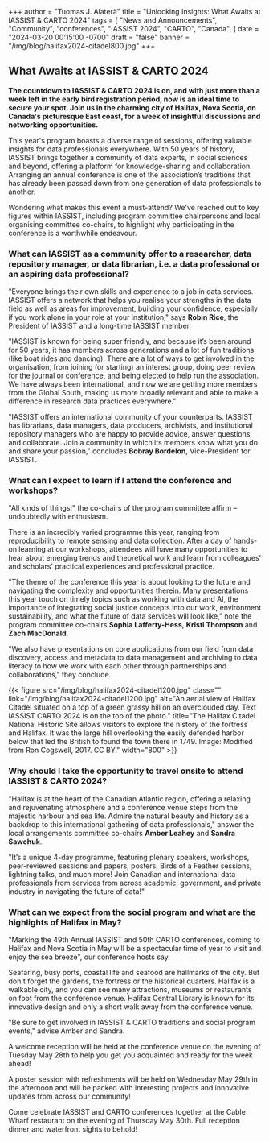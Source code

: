 +++
author = "Tuomas J. Alaterä"
title = "Unlocking Insights: What Awaits at IASSIST & CARTO 2024"
tags = [ "News and Announcements", "Community", "conferences", "IASSIST 2024", "CARTO", "Canada", ]
date = "2024-03-20 00:15:00 -0700"
draft = "false"
banner = "/img/blog/halifax2024-citadel800.jpg"
+++
## What Awaits at IASSIST & CARTO 2024

**The countdown to IASSIST & CARTO 2024 is on, and with just more than a week left in the early bird registration period, now is an ideal time to secure your spot. Join us in the charming city of Halifax, Nova Scotia, on Canada's picturesque East coast, for a week of insightful discussions and networking opportunities.**

This year's program boasts a diverse range of sessions, offering valuable insights for data professionals everywhere. With 50 years of history, IASSIST brings together a community of data experts, in social sciences and beyond, offering a platform for knowledge-sharing and collaboration. Arranging an annual conference is one of the association’s traditions that has already been passed down from one generation of data professionals to another.

Wondering what makes this event a must-attend? We've reached out to key figures within IASSIST, including program committee chairpersons and local organising committee co-chairs, to highlight why participating in the conference is a worthwhile endeavour.

### What can IASSIST as a community offer to a researcher, data repository manager, or data librarian, i.e. a data professional or an aspiring data professional?

"Everyone brings their own skills and experience to a job in data services. IASSIST offers a network that helps you realise your strengths in the data field as well as areas for improvement, building your confidence, especially if you work alone in your role at your institution," says **Robin Rice**, the President of IASSIST and a long-time IASSIST member.

"IASSIST is known for being super friendly, and because it’s been around for 50 years, it has members across generations and a lot of fun traditions (like boat rides and dancing). There are a lot of ways to get involved in the organisation, from joining (or starting) an interest group, doing peer review for the journal or conference, and being elected to help run the association. We have always been international, and now we are getting more members from the Global South, making us more broadly relevant and able to make a difference in research data practices everywhere."  

"IASSIST offers an international community of your counterparts. IASSIST has librarians, data managers, data producers, archivists, and institutional repository managers who are happy to provide advice, answer questions, and collaborate. Join a community in which its members know what you do and share your passion," concludes **Bobray Bordelon**, Vice-President for IASSIST. 

### What can I expect to learn if I attend the conference and workshops?

"All kinds of things!" the co-chairs of the program committee affirm – undoubtedly with enthusiasm.

There is an incredibly varied programme this year, ranging from reproducibility to remote sensing and data collection. After a day of hands-on learning at our workshops, attendees will have many opportunities to hear about emerging trends and theoretical work and learn from colleagues’ and scholars' practical experiences and professional practice.

"The theme of the conference this year is about looking to the future and navigating the complexity and opportunities therein. Many presentations this year touch on timely topics such as working with data and AI, the importance of integrating social justice concepts into our work, environment sustainability, and what the future of data services will look like," note the program committee co-chairs **Sophia Lafferty-Hess**, **Kristi Thompson** and **Zach MacDonald**.

"We also have presentations on core applications from our field from data discovery, access and metadata to data management and archiving to data literacy to how we work with each other through partnerships and collaborations," they conclude. 

{{< figure src="/img/blog/halifax2024-citadel1200.jpg" class="" link="/img/blog/halifax2024-citadel1200.jpg" alt="An aerial view of Halifax Citadel situated on a top of a green grassy hill on an overclouded day. Text IASSIST CARTO 2024 is on the top of the photo." title="The Halifax Citadel National Historic Site allows visitors to explore the history of the fortress and Halifax. It was the large hill overlooking the easily defended harbor below that led the British to found the town there in 1749. Image: Modified from Ron Cogswell, 2017. CC BY." width="800" >}}

### Why should I take the opportunity to travel onsite to attend IASSIST & CARTO 2024? 

"Halifax is at the heart of the Canadian Atlantic region, offering a relaxing and rejuvenating atmosphere and a conference venue steps from the majestic harbour and sea life. Admire the natural beauty and history as a backdrop to this international gathering of data professionals," answer the local arrangements committee co-chairs **Amber Leahey** and **Sandra Sawchuk**.

"It’s a unique 4-day programme, featuring plenary speakers, workshops, peer-reviewed sessions and papers, posters, Birds of a Feather sessions, lightning talks, and much more! Join Canadian and international data professionals from services from across academic, government, and private industry in navigating the future of data!"

### What can we expect from the social program and what are the highlights of Halifax in May? 

"Marking the 49th Annual IASSIST and 50th CARTO conferences, coming to Halifax and Nova Scotia in May will be a spectacular time of year to visit and enjoy the sea breeze", our conference hosts say. 

Seafaring, busy ports, coastal life and seafood are hallmarks of the city. But don't forget the gardens, the fortress or the historical quarters. Halifax is a walkable city, and you can see many attractions, museums or restaurants on foot from the conference venue. Halifax Central Library is known for its innovative design and only a short walk away from the conference venue.

"Be sure to get involved in IASSIST & CARTO traditions and social program events," advise Amber and Sandra.

A welcome reception will be held at the conference venue on the evening of Tuesday May 28th to help you get you acquainted and ready for the week ahead!

A poster session with refreshments will be held on Wednesday May 29th in the afternoon and will be packed with interesting projects and innovative updates from across our community!

Come celebrate IASSIST and CARTO conferences together at the Cable Wharf restaurant on the evening of Thursday May 30th. Full reception dinner and waterfront sights to behold!